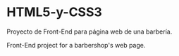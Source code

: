 # HTML5-y-CSS3

Proyecto de Front-End para página web de una barbería.

Front-End project for a barbershop's web page. 
